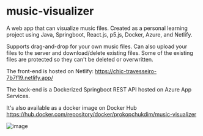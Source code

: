 # music-visualizer

A web app that can visualize music files. Created as a personal learning project using Java, Springboot, React.js, p5.js, Docker, Azure, and Netlify.

Supports drag-and-drop for your own music files. Can also upload your files to the server and download/delete existing files. Some of the existing files are protected so they can't be deleted or overwritten. 

The front-end is hosted on Netlify: https://chic-travesseiro-7b7f19.netlify.app/

The back-end is a Dockerized Springboot REST API hosted on Azure App Services. 

It's also available as a docker image on Docker Hub https://hub.docker.com/repository/docker/prokopchukdim/music-visualizer

![image](https://user-images.githubusercontent.com/87666671/210891764-8083fbc7-1401-4ac3-a454-c9dcc7f11da9.png)
